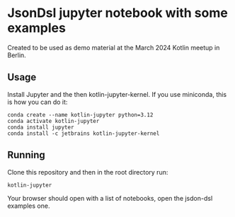 # JsonDsl jupyter notebook with some examples

Created to be used as demo material at the March 2024 Kotlin meetup in Berlin.

## Usage

Install Jupyter and the then kotlin-jupyter-kernel. If you use miniconda, this is how you can do it:

```shell
conda create --name kotlin-jupyter python=3.12
conda activate kotlin-jupyter
conda install jupyter
conda install -c jetbrains kotlin-jupyter-kernel
```

## Running

Clone this repository and then in the root directory run:

```
kotlin-jupyter
```

Your browser should open with a list of notebooks, open the jsdon-dsl examples one.
